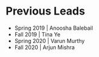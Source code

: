 # Previous Leads
* Spring 2019 | Anoosha Balebail
* Fall 2019 | Tina Ye
* Spring 2020 | Varun Murthy
* Fall 2020 | Arjun Mishra
